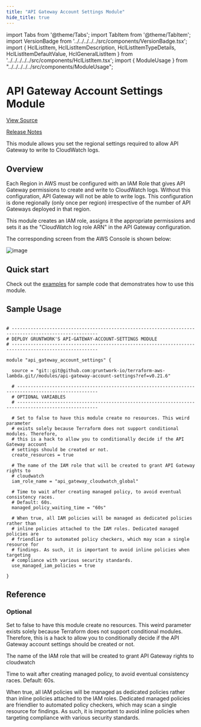 ```yaml
---
title: "API Gateway Account Settings Module"
hide_title: true
---
```


import Tabs from '@theme/Tabs';
import TabItem from '@theme/TabItem';
import VersionBadge from '../../../../../src/components/VersionBadge.tsx';
import { HclListItem, HclListItemDescription, HclListItemTypeDetails, HclListItemDefaultValue, HclGeneralListItem } from '../../../../../src/components/HclListItem.tsx';
import { ModuleUsage } from "../../../../../src/components/ModuleUsage";

<VersionBadge repoTitle="AWS Lambda" version="0.21.6" />

# API Gateway Account Settings Module

<a href="https://github.com/gruntwork-io/terraform-aws-lambda/tree/main/modules/api-gateway-account-settings" className="link-button" title="View the source code for this module in GitHub.">View Source</a>

<a href="https://github.com/gruntwork-io/terraform-aws-lambda/releases?q=" className="link-button" title="Release notes for only the service catalog versions which impacted this service.">Release Notes</a>

This module allows you set the regional settings required to allow API Gateway to write to CloudWatch logs.

## Overview

Each Region in AWS must be configured with an IAM Role that gives API Gateway permissions to create and write to CloudWatch
logs. Without this configuration, API Gateway will not be able to write logs. This configuration is done regionally
(only once per region) irrespective of the number of API Gateways deployed in that region.

This module creates an IAM role, assigns it the appropriate permissions and sets it as the "CloudWatch log role ARN" in
the API Gateway configuration.

The corresponding screen from the AWS Console is shown below:

![image](/img/reference/modules/terraform-aws-lambda/api-gateway-account-settings/account-settings.png)

## Quick start

Check out the [examples](https://github.com/gruntwork-io/terraform-aws-lambda/tree/main/examples) for sample code that demonstrates how to use this module.

## Sample Usage

<ModuleUsage>

```hcl title="main.tf"

# ------------------------------------------------------------------------------------------------------
# DEPLOY GRUNTWORK'S API-GATEWAY-ACCOUNT-SETTINGS MODULE
# ------------------------------------------------------------------------------------------------------

module "api_gateway_account_settings" {

  source = "git::git@github.com:gruntwork-io/terraform-aws-lambda.git//modules/api-gateway-account-settings?ref=v0.21.6"

  # ----------------------------------------------------------------------------------------------------
  # OPTIONAL VARIABLES
  # ----------------------------------------------------------------------------------------------------

  # Set to false to have this module create no resources. This weird parameter
  # exists solely because Terraform does not support conditional modules. Therefore,
  # this is a hack to allow you to conditionally decide if the API Gateway account
  # settings should be created or not.
  create_resources = true

  # The name of the IAM role that will be created to grant API Gateway rights to
  # cloudwatch
  iam_role_name = "api_gateway_cloudwatch_global"

  # Time to wait after creating managed policy, to avoid eventual consistency races.
  # Default: 60s.
  managed_policy_waiting_time = "60s"

  # When true, all IAM policies will be managed as dedicated policies rather than
  # inline policies attached to the IAM roles. Dedicated managed policies are
  # friendlier to automated policy checkers, which may scan a single resource for
  # findings. As such, it is important to avoid inline policies when targeting
  # compliance with various security standards.
  use_managed_iam_policies = true

}

```

</ModuleUsage>




## Reference

<Tabs>
<TabItem value="inputs" label="Inputs" default>

### Optional

<HclListItem name="create_resources" requirement="optional" type="bool">
<HclListItemDescription>

Set to false to have this module create no resources. This weird parameter exists solely because Terraform does not support conditional modules. Therefore, this is a hack to allow you to conditionally decide if the API Gateway account settings should be created or not.

</HclListItemDescription>
<HclListItemDefaultValue defaultValue="true"/>
</HclListItem>

<HclListItem name="iam_role_name" requirement="optional" type="string">
<HclListItemDescription>

The name of the IAM role that will be created to grant API Gateway rights to cloudwatch

</HclListItemDescription>
<HclListItemDefaultValue defaultValue="&quot;api_gateway_cloudwatch_global&quot;"/>
</HclListItem>

<HclListItem name="managed_policy_waiting_time" requirement="optional" type="string">
<HclListItemDescription>

Time to wait after creating managed policy, to avoid eventual consistency races. Default: 60s.

</HclListItemDescription>
<HclListItemDefaultValue defaultValue="&quot;60s&quot;"/>
</HclListItem>

<HclListItem name="use_managed_iam_policies" requirement="optional" type="bool">
<HclListItemDescription>

When true, all IAM policies will be managed as dedicated policies rather than inline policies attached to the IAM roles. Dedicated managed policies are friendlier to automated policy checkers, which may scan a single resource for findings. As such, it is important to avoid inline policies when targeting compliance with various security standards.

</HclListItemDescription>
<HclListItemDefaultValue defaultValue="true"/>
</HclListItem>

</TabItem>
<TabItem value="outputs" label="Outputs">

<HclListItem name="iam_role_arn">
</HclListItem>

<HclListItem name="iam_role_name">
</HclListItem>

</TabItem>
</Tabs>


<!-- ##DOCS-SOURCER-START
{
  "originalSources": [
    "https://github.com/gruntwork-io/terraform-aws-lambda/tree/main/modules/api-gateway-account-settings/readme.md",
    "https://github.com/gruntwork-io/terraform-aws-lambda/tree/main/modules/api-gateway-account-settings/variables.tf",
    "https://github.com/gruntwork-io/terraform-aws-lambda/tree/main/modules/api-gateway-account-settings/outputs.tf"
  ],
  "sourcePlugin": "module-catalog-api",
  "hash": "ddbb13eeb09b133461e6484bea641776"
}
##DOCS-SOURCER-END -->
